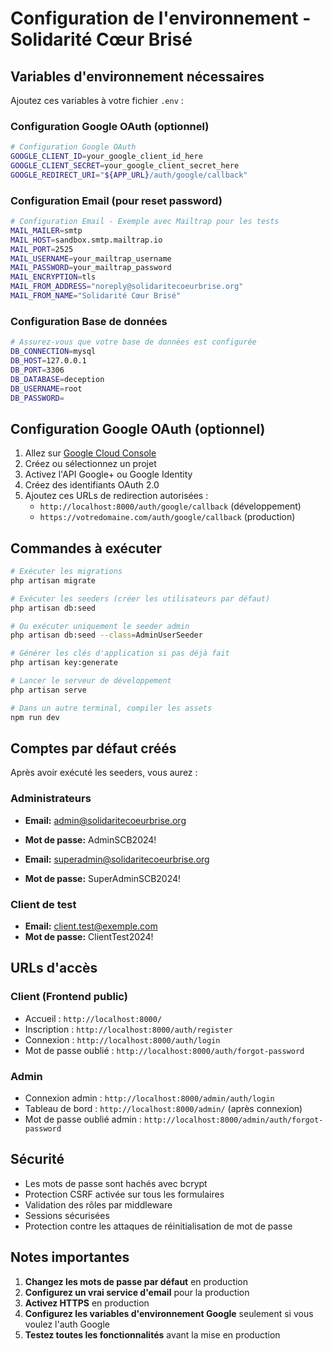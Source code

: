 # Configuration de l'environnement - Solidarité Cœur Brisé

## Variables d'environnement nécessaires

Ajoutez ces variables à votre fichier `.env` :

### Configuration Google OAuth (optionnel)

```bash
# Configuration Google OAuth
GOOGLE_CLIENT_ID=your_google_client_id_here
GOOGLE_CLIENT_SECRET=your_google_client_secret_here
GOOGLE_REDIRECT_URI="${APP_URL}/auth/google/callback"
```

### Configuration Email (pour reset password)

```bash
# Configuration Email - Exemple avec Mailtrap pour les tests
MAIL_MAILER=smtp
MAIL_HOST=sandbox.smtp.mailtrap.io
MAIL_PORT=2525
MAIL_USERNAME=your_mailtrap_username
MAIL_PASSWORD=your_mailtrap_password
MAIL_ENCRYPTION=tls
MAIL_FROM_ADDRESS="noreply@solidaritecoeurbrise.org"
MAIL_FROM_NAME="Solidarité Cœur Brisé"
```

### Configuration Base de données

```bash
# Assurez-vous que votre base de données est configurée
DB_CONNECTION=mysql
DB_HOST=127.0.0.1
DB_PORT=3306
DB_DATABASE=deception
DB_USERNAME=root
DB_PASSWORD=
```

## Configuration Google OAuth (optionnel)

1. Allez sur [Google Cloud Console](https://console.cloud.google.com/)
2. Créez ou sélectionnez un projet
3. Activez l'API Google+ ou Google Identity
4. Créez des identifiants OAuth 2.0
5. Ajoutez ces URLs de redirection autorisées :
    - `http://localhost:8000/auth/google/callback` (développement)
    - `https://votredomaine.com/auth/google/callback` (production)

## Commandes à exécuter

```bash
# Exécuter les migrations
php artisan migrate

# Exécuter les seeders (créer les utilisateurs par défaut)
php artisan db:seed

# Ou exécuter uniquement le seeder admin
php artisan db:seed --class=AdminUserSeeder

# Générer les clés d'application si pas déjà fait
php artisan key:generate

# Lancer le serveur de développement
php artisan serve

# Dans un autre terminal, compiler les assets
npm run dev
```

## Comptes par défaut créés

Après avoir exécuté les seeders, vous aurez :

### Administrateurs

-   **Email:** admin@solidaritecoeurbrise.org
-   **Mot de passe:** AdminSCB2024!

-   **Email:** superadmin@solidaritecoeurbrise.org
-   **Mot de passe:** SuperAdminSCB2024!

### Client de test

-   **Email:** client.test@exemple.com
-   **Mot de passe:** ClientTest2024!

## URLs d'accès

### Client (Frontend public)

-   Accueil : `http://localhost:8000/`
-   Inscription : `http://localhost:8000/auth/register`
-   Connexion : `http://localhost:8000/auth/login`
-   Mot de passe oublié : `http://localhost:8000/auth/forgot-password`

### Admin

-   Connexion admin : `http://localhost:8000/admin/auth/login`
-   Tableau de bord : `http://localhost:8000/admin/` (après connexion)
-   Mot de passe oublié admin : `http://localhost:8000/admin/auth/forgot-password`

## Sécurité

-   Les mots de passe sont hachés avec bcrypt
-   Protection CSRF activée sur tous les formulaires
-   Validation des rôles par middleware
-   Sessions sécurisées
-   Protection contre les attaques de réinitialisation de mot de passe

## Notes importantes

1. **Changez les mots de passe par défaut** en production
2. **Configurez un vrai service d'email** pour la production
3. **Activez HTTPS** en production
4. **Configurez les variables d'environnement Google** seulement si vous voulez l'auth Google
5. **Testez toutes les fonctionnalités** avant la mise en production
